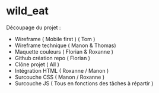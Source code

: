 # wild_eat

Découpage du projet :
- Wireframe ( Mobile first )  ( Tom )
- Wireframe technique ( Manon & Thomas)
- Maquette couleurs ( Florian & Roxanne )
- Github création repo ( Florian )
- Clône projet ( All )
- Intégration HTML (  Roxanne / Manon )
- Surcouche CSS ( Manon / Roxanne )
- Surcouche JS ( Tous en fonctions des tâches à répartir )
